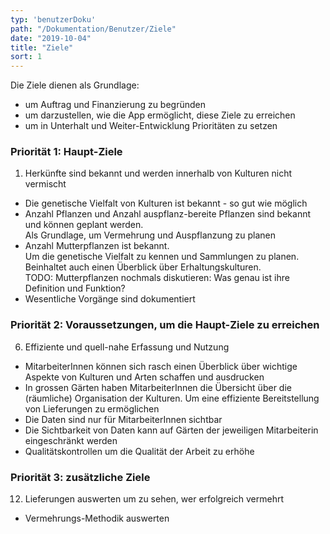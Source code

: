```yaml
---
typ: 'benutzerDoku'
path: "/Dokumentation/Benutzer/Ziele"
date: "2019-10-04"
title: "Ziele"
sort: 1
---
```


Die Ziele dienen als Grundlage:

- um Auftrag und Finanzierung zu begründen
- um darzustellen, wie die App ermöglicht, diese Ziele zu erreichen
- um in Unterhalt und Weiter-Entwicklung Prioritäten zu setzen

### Priorität 1: Haupt-Ziele

1. Herkünfte sind bekannt und werden innerhalb von Kulturen nicht vermischt
- Die genetische Vielfalt von Kulturen ist bekannt - so gut wie möglich
- Anzahl Pflanzen und Anzahl auspflanz-bereite Pflanzen sind bekannt und können geplant werden.<br/>
  Als Grundlage, um Vermehrung und Auspflanzung zu planen
- Anzahl Mutterpflanzen ist bekannt.<br/>
  Um die genetische Vielfalt zu kennen und Sammlungen zu planen.<br/>
  Beinhaltet auch einen Überblick über Erhaltungskulturen.<br/>
  TODO: Mutterpflanzen nochmals diskutieren: Was genau ist ihre Definition und Funktion?
- Wesentliche Vorgänge sind dokumentiert

### Priorität 2: Voraussetzungen, um die Haupt-Ziele zu erreichen

6. Effiziente und quell-nahe Erfassung und Nutzung
- MitarbeiterInnen können sich rasch einen Überblick über wichtige Aspekte von Kulturen und Arten schaffen und ausdrucken
- In grossen Gärten haben MitarbeiterInnen die Übersicht über die (räumliche) Organisation der Kulturen.
  Um eine effiziente Bereitstellung von Lieferungen zu ermöglichen
- Die Daten sind nur für MitarbeiterInnen sichtbar
- Die Sichtbarkeit von Daten kann auf Gärten der jeweiligen Mitarbeiterin eingeschränkt werden
- Qualitätskontrollen um die Qualität der Arbeit zu erhöhe

### Priorität 3: zusätzliche Ziele

12. Lieferungen auswerten um zu sehen, wer erfolgreich vermehrt
- Vermehrungs-Methodik auswerten
